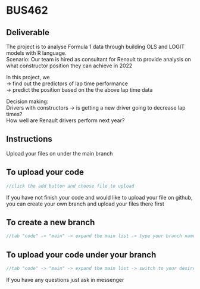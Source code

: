 # BUS462
## Deliverable
The project is to analyse Formula 1 data through building OLS and LOGIT models with R language. <br/>
Scenario: Our team is hired as consultant for Renault to provide analysis on what constructor position they can achieve in 2022

In this project,  we <br/>
-> find out the predictors of lap time performance<br/>
-> predict the position based on the the above lap time data

Decision making: <br/>
Drivers with constructors -> is getting a new driver going to decrease lap times? <br/>
How well are Renault drivers perform next year?

## Instructions
Upload your files on under the main branch
## To upload your code
```C++
//click the add button and choose file to upload
```
If you have not finish your code and would like to upload your file on github, you can create your own branch and upload your files there first
## To create a new branch
```C++
//tab "code" -> "main" -> expand the main list -> type your branch name (eg. "chloe") -> click create branch under main
```
## To upload your code under your branch
```C++
//tab "code" -> "main" -> expand the main list -> switch to your desired branch -> click the add button and choose file to upload  
```
If you have any questions just ask in messenger
